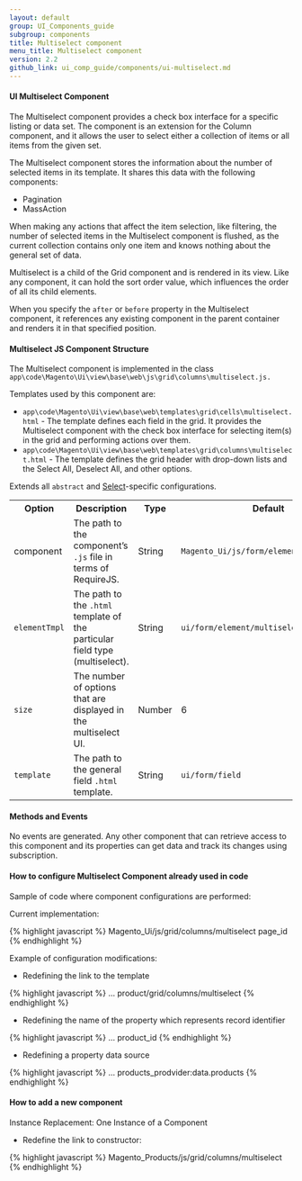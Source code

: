 ```yaml
---
layout: default
group: UI_Components_guide
subgroup: components
title: Multiselect component
menu_title: Multiselect component
version: 2.2
github_link: ui_comp_guide/components/ui-multiselect.md
---
```


#### UI Multiselect Component

The Multiselect component provides a check box interface for a specific listing or data set. The component is an extension for the Column component, and it allows the user to select either a collection of items or all items from the given set.

The Multiselect component stores the information about the number of selected items in its template. It shares this data with the following components:

* Pagination
* MassAction

When making any actions that affect the item selection, like filtering, the number of selected items in the Multiselect component is flushed, as the current collection contains only one item and knows nothing about the general set of data.

Multiselect is a child of the Grid component and is rendered in its view. Like any component, it can hold the sort order value, which influences the order of all its child elements.

When you specify the `after` or `before` property in the Multiselect component, it references any existing component in the parent container and renders it in that specified position.

#### Multiselect JS Component Structure

The Multiselect component is implemented in the class `app\code\Magento\Ui\view\base\web\js\grid\columns\multiselect.js.`

Templates used by this component are:

* `app\code\Magento\Ui\view\base\web\templates\grid\cells\multiselect.html` - The template defines each field in the grid. It provides the Multiselect component with the check box interface for selecting item(s) in the grid and performing actions over them.
* `app\code\Magento\Ui\view\base\web\templates\grid\columns\multiselect.html` - The template defines the grid header with drop-down lists and the Select All, Deselect All, and other options.

Extends all `abstract` and [Select]({{page.baseurl}}ui_comp_guide/components/ui-select.html)-specific configurations.

<table>
  <tr>
    <th>Option </th>
    <th>Description</th>
    <th>Type</th>
    <th>Default</th>
  </tr>
  <tr>
    <td>component</td>
    <td>The path to the component’s <code>.js</code> file in terms of RequireJS.</td>
    <td>String</td>
    <td><code>Magento_Ui/js/form/element/multiselect</code></td>
  </tr>
  <tr>
    <td><code>elementTmpl</code></td>
    <td>The path to the <code>.html</code> template of the particular field type (multiselect).</td>
    <td>String</td>
    <td><code>ui/form/element/multiselect</code></td>
  </tr>
  <tr>
    <td><code>size</code></td>
    <td>The number of options that are displayed in the multiselect UI.</td>
    <td>Number</td>
    <td>6</td>
  </tr>
  <tr>
    <td><code>template</code></td>
    <td>The path to the general field <code>.html</code> template.</td>
    <td>String</td>
    <td><code>ui/form/field</code></td>
  </tr>
</table>

#### Methods and Events

No events are generated. Any other component that can retrieve access to this component and its properties can get data and track its changes using subscription.

#### How to configure Multiselect Component already used in code

Sample of code where component configurations are performed:

Current implementation:

{% highlight javascript %}
<column name="ids" class="Magento\Ui\Component\MassAction\Columns\Column">
            <argument name="data" xsi:type="array">
                <item name="js_config" xsi:type="array">
                    <item name="component" xsi:type="string">Magento_Ui/js/grid/columns/multiselect</item>
                </item>
                <item name="config" xsi:type="array">
                    <item name="indexField" xsi:type="string">page_id</item>
                    <item name="appendTo" xsi:type="string"></item>
                </item>
            </argument>
        </column>
{% endhighlight %}

Example of configuration modifications:

* Redefining the link to the template

{% highlight javascript %}
<column name="ids" class="Magento\Ui\Component\MassAction\Columns\Column">
    <argument name="data" xsi:type="array">
        ...
        <item name="config" xsi:type="array">
            <item name="headerTmpl" xsi:type="string">product/grid/columns/multiselect</item>
        </item>
    </argument>
</column>
{% endhighlight %}

* Redefining the name of the property which represents record identifier

{% highlight javascript %}
<column name="ids" class="Magento\Ui\Component\MassAction\Columns\Column">
    <argument name="data" xsi:type="array">
        ...
        <item name="config" xsi:type="array">
            <item name="indexField" xsi:type="string">product_id</item>
        </item>
    </argument>
</column>
{% endhighlight %}

* Redefining a property data source

{% highlight javascript %}
<column name="ids" class="Magento\Ui\Component\MassAction\Columns\Column">
    <argument name="data" xsi:type="array">
        ...
        <item name="config" xsi:type="array">
            <item name="imports" xsi:type="array">
                <item name="rows">products_prodvider:data.products</item>
            </item>
        </item>
    </argument>
</column>
{% endhighlight %}

#### How to add a new component

Instance Replacement: One Instance of a Component

* Redefine the link to constructor:

{% highlight javascript %}
<column name="ids" class="Magento\Ui\Component\MassAction\Columns\Column">
    <argument name="data" xsi:type="array">
        <item name="js_config" xsi:type="array">
            <item name="component" xsi:type="string">Magento_Products/js/grid/columns/multiselect</item>
        </item>
    </argument>
</column>
{% endhighlight %}
